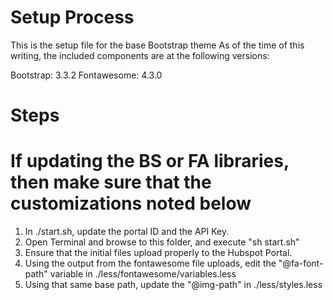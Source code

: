 # Setup Process
This is the setup file for the base Bootstrap theme
As of the time of this writing, the included components are at the following versions:

Bootstrap:   3.3.2
Fontawesome: 4.3.0

Steps
==================================
If updating the BS or FA libraries, then make sure that the customizations noted below
==================================

 1. In ./start.sh, update the portal ID and the API Key.
 2. Open Terminal and browse to this folder, and execute "sh start.sh"
 3. Ensure that the initial files upload properly to the Hubspot Portal.
 4. Using the output from the fontawesome file uploads, edit the "@fa-font-path" 
 	variable in ./less/fontawesome/variables.less
 5. Using that same base path, update the "@img-path" in ./less/styles.less